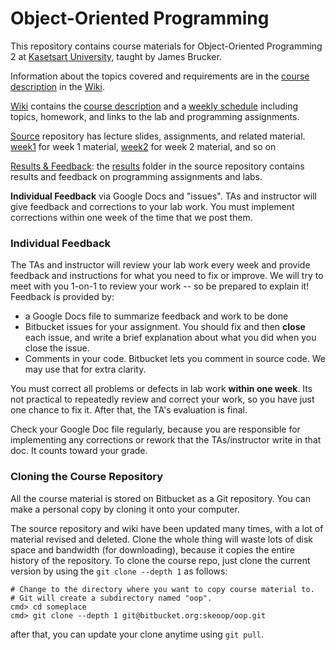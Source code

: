 # Object-Oriented Programming

This repository contains course materials for Object-Oriented Programming 2 at [Kasetsart University](http://www.ku.th), taught by James Brucker.

Information about the topics covered and requirements are in the [course description](https://bitbucket.org/skeoop/oop/wiki/About) in the [Wiki](https://bitbucket.org/skeoop/oop/wiki).

[Wiki](https://bitbucket.org/skeoop/oop/wiki) contains the [course description](https://bitbucket.org/skeoop/oop/wiki/About) and a [weekly schedule](https://bitbucket.org/skeoop/oop/wiki/Home) including topics, homework, and links to the lab and programming assignments.

[Source](https://bitbucket.org/skeoop/oop/src/master) repository has lecture slides, assignments, and related material.     
    [week1](https://bitbucket.org/skeoop/oop/src/master/week1) for week 1 material,
    [week2](https://bitbucket.org/skeoop/oop/src/master/week2) for week 2 material,
    and so on

[Results & Feedback]( https://bitbucket.org/skeoop/oop/src/master/results): the [results](https://bitbucket.org/skeoop/oop/src/master/results) folder in the source repository contains results and feedback on programming assignments and labs.

**Individual Feedback** via Google Docs and "issues". TAs and instructor will give feedback and corrections to your lab work. You must implement corrections within one week of the time that we post them.


### Individual Feedback

The TAs and instructor will review your lab work every week and provide feedback and instructions for what you need to fix or improve.  We will try to meet with you 1-on-1 to review your work -- so be prepared to explain it!  Feedback is provided by:
* a Google Docs file to summarize feedback and work to be done
* Bitbucket issues for your assignment.  You should fix and then **close** each issue, and write a brief explanation about what you did when you close the issue.
* Comments in your code. Bitbucket lets you comment in source code. We may use that for extra clarity.

You must correct all problems or defects in lab work **within one week**.  Its not practical to repeatedly review and correct your work, so you have just one chance to fix it.  After that, the TA's evaluation is final.

Check your Google Doc file regularly, because you are responsible for implementing any corrections or rework that the TAs/instructor write in that doc. It counts toward your grade.

### Cloning the Course Repository

All the course material is stored on Bitbucket as a Git repository.  You can make a personal copy by cloning it onto your computer.

The source repository and wiki have been updated many times, with a lot of material revised and deleted. Clone the whole thing will waste lots of disk space and bandwidth (for downloading), because it copies the entire history of the repository.   To clone the course repo, just clone the current version by using the ``git clone --depth 1`` as follows:

    # Change to the directory where you want to copy course material to.
    # Git will create a subdirectory named "oop".
    cmd> cd someplace
    cmd> git clone --depth 1 git@bitbucket.org:skeoop/oop.git
after that, you can update your clone anytime using ``git pull``.